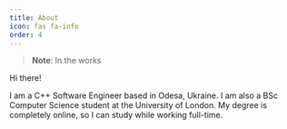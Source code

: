 ```yaml
---
title: About
icon: fas fa-info
order: 4
---
```


> **Note**: In the works

Hi there!

I am a C++ Software Engineer based in Odesa, Ukraine. I am also a BSc Computer Science student at the University of London. My degree is completely online, so I can study while working full-time.
